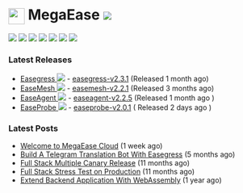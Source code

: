 # <img src=https://megaease.com/favicon.png width=32px align=center> MegaEase  [![](https://shields.io/github/stars/megaease?style=social)](https://github.com/megaease/)

[![](https://img.shields.io/badge/MegaEase.com-2442bf.svg?style=socail&logo=googlechrome&logoColor=white)](https://megaease.com/)
[![](https://img.shields.io/twitter/follow/megaease?style=social)](https://twitter.com/megaease) 
[![](https://img.shields.io/youtube/channel/views/UC601txX8qixOJBV6OTQBiOA?label=Youtube%20Views&style=social)](https://www.youtube.com/channel/UC601txX8qixOJBV6OTQBiOA)
[![](https://img.shields.io/badge/BiliBili-00A1D6.svg?style=socail&logo=bilibili&logoColor=white)](https://space.bilibili.com/1677299115)
[![](https://img.shields.io/badge/Join_Our_Slack-4A154B.svg?style=socail&logo=slack&logoColor=white)](https://join.slack.com/t/openmegaease/shared_invite/zt-upo7v306-lYPHvVwKnvwlqR0Zl2vveA) 
[![](https://img.shields.io/badge/Visit_Our_Medium-000.svg?style=socail&logo=medium&logoColor=white)](https://megaease.medium.com/)
[![](https://img.shields.io/badge/Contact_Us-green.svg?style=socail&logo=gmail&logoColor=white)](mailto:service@megaease.com)

### Latest Releases
- [Easegress ![](https://shields.io/github/stars/megaease/easegress?style=social)](https://github.com/megaease/easegress) - [easegress-v2.3.1](https://github.com/megaease/easegress/releases/tag/v2.3.1) (Released 1 month ago)
- [EaseMesh ![](https://shields.io/github/stars/megaease/easemesh?style=social)](https://github.com/megaease/easemesh) -  [easemesh-v2.2.1](https://github.com/megaease/easemesh/releases/tag/v2.2.1) (Released 3 months ago)
- [EaseAgent  ![](https://shields.io/github/stars/megaease/easeagent?style=social)](https://github.com/megaease/easeagent) -  [easeagent-v2.2.5](https://github.com/megaease/easeagent/releases/tag/v2.2.5) (Released 1 month ago )
- [EaseProbe  ![](https://shields.io/github/stars/megaease/easeprobe?style=social)](https://github.com/megaease/easeprobe) -  [easeprobe-v2.0.1](https://github.com/megaease/easeprobe/releases/tag/v2.0.1) ( Released 2 days ago )

### Latest Posts
- [Welcome to MegaEase Cloud](https://megaease.medium.com/welcome-to-megaease-cloud-dc38bb24f10c?source=rss-f6888079771f------2) (1 week ago)
- [Build A Telegram Translation Bot With Easegress](https://medium.com/codex/build-a-telegram-translation-bot-with-easegress-194bc48cbd6e?source=rss-f6888079771f------2) (5 months ago)
- [Full Stack Multiple Canary Release](https://megaease.medium.com/full-stack-multiple-canary-release-ed5f72238a96?source=rss-f6888079771f------2) (11 months ago)
- [Full Stack Stress Test on Production](https://megaease.medium.com/full-stack-stress-test-on-production-806591428d4d?source=rss-f6888079771f------2) (11 months ago)
- [Extend Backend Application With WebAssembly](https://medium.com/codex/extend-backend-application-with-webassembly-ba19c17016d3?source=rss-f6888079771f------2) (1 year ago)
